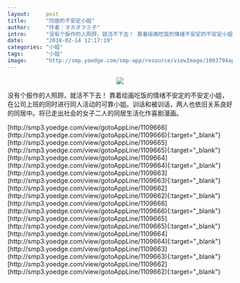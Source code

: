 ```yaml
---
layout:     post
title:      "同居的不安定小姐"
author:     "作者：タカダフミ子"
intro:      "没有个振作的人照顾，就活不下去！ 靠着绘画吃饭的情绪不安定的不安定小姐，在公司上班的同时进行同人活动的可靠小姐。训话和被训话，两人也依旧关系良好的同居中。将已走出社会的女子二人的同居生活化作喜剧漫画。"
date:       "2018-02-14 12:17:19"
categories: "小姐"
tags:       "小姐"
image:      "http://smp.yoedge.com/smp-app/resource/viewImage/1003794appline.png"
---
```

<div style="text-align: center">
<p><img src="http://smp.yoedge.com/smp-app/resource/viewImage/1003794appline.png"/></p>
</div>
<p class="post-meta">
<span>没有个振作的人照顾，就活不下去！ 靠着绘画吃饭的情绪不安定的不安定小姐，在公司上班的同时进行同人活动的可靠小姐。训话和被训话，两人也依旧关系良好的同居中。将已走出社会的女子二人的同居生活化作喜剧漫画。</span>
</p>
[http://smp3.yoedge.com/view/gotoAppLine/1109666](http://smp3.yoedge.com/view/gotoAppLine/1109666){:target="_blank"}
[http://smp3.yoedge.com/view/gotoAppLine/1109665](http://smp3.yoedge.com/view/gotoAppLine/1109665){:target="_blank"}
[http://smp3.yoedge.com/view/gotoAppLine/1109664](http://smp3.yoedge.com/view/gotoAppLine/1109664){:target="_blank"}
[http://smp3.yoedge.com/view/gotoAppLine/1109663](http://smp3.yoedge.com/view/gotoAppLine/1109663){:target="_blank"}
[http://smp3.yoedge.com/view/gotoAppLine/1109662](http://smp3.yoedge.com/view/gotoAppLine/1109662){:target="_blank"}
[http://smp3.yoedge.com/view/gotoAppLine/1109666](http://smp3.yoedge.com/view/gotoAppLine/1109666){:target="_blank"}
[http://smp3.yoedge.com/view/gotoAppLine/1109665](http://smp3.yoedge.com/view/gotoAppLine/1109665){:target="_blank"}
[http://smp3.yoedge.com/view/gotoAppLine/1109664](http://smp3.yoedge.com/view/gotoAppLine/1109664){:target="_blank"}
[http://smp3.yoedge.com/view/gotoAppLine/1109663](http://smp3.yoedge.com/view/gotoAppLine/1109663){:target="_blank"}
[http://smp3.yoedge.com/view/gotoAppLine/1109662](http://smp3.yoedge.com/view/gotoAppLine/1109662){:target="_blank"}


